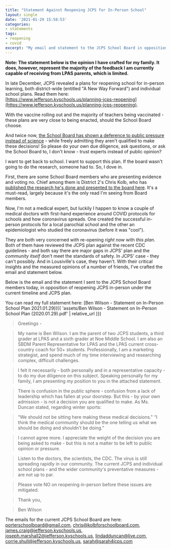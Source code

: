 ```yaml
---
title: "Statement Against Reopening JCPS for In-Person School"
layout: single
date: '2021-01-29 15:58:53'
categories:
- statements
tags:
- reopening
- covid
excerpt: "My email and statement to the JCPS School Board in opposition of the current JCPS plan and timeline for re-opening to in-person school."
---
```


**Note: The statement below is the opinion I have crafted for my family. It does, however, represent the majority of the feedback I am currently capable of receiving from LPAS parents, which is limited.** 

In late December, JCPS revealed a plans for reopening school for in-person learning, both district-wide (entitled "A New Way Forward") and individual school plans. Read them here: [https://www.jefferson.kyschools.us/planning-jcps-reopening](https://www.jefferson.kyschools.us/planning-jcps-reopening). 

With the vaccine rolling out and the majority of teachers being vaccinated - these plans are very close to being enacted, should the School Board choose.

And twice now, [the School Board has shown a deference to public pressure instead of science](https://wfpl.org/jefferson-county-school-board-votes-to-allow-winter-sports-to-begin/) - while freely admitting they aren't qualified to make these decisions! So please do your own due diligence, ask questions, or ask the School Board to, I don't know - trust experts instead of public opinion?

I want to get back to school. I want to support this plan. If the board wasn't going to do the research, someone had to. So, I dove in. 

First, there are some School Board members who are presenting evidence and voting no. Chief among them is District 2's Chris Kolb, who has [published the research he's done and presented to the board here](https://www.kolbforschoolboard.com/research-summary-on-covid-19-sports-and-schools/). It's a must-read, largely because it's the only read I'm seeing from Board members. 

Now, I'm not a medical expert, but luckily I happen to know a couple of medical doctors with first-hand experience around COVID protocols for schools and how coronavirus spreads. One created the successful in-person protocols for a local parochial school and the other an epidemiologist who studied the coronavirus (before it was "cool"). 

They are both very concerned with re-opening *right now* with *this plan*. Both of them have reviewed the JCPS plan against the recent CDC guidelines - and both say there are major gaps in JCPS' plan and the *community itself* don't meet the standards of safety. In JCPS' case - they can't possibly. And in Lousiville's case, they haven't.  With their critical insights and the measured opinions of a number of friends, I've crafted the email and statement below. 


Below is the email and the statement I sent to the JCPS School Board members today, in opposition of reopening JCPS in-person under the current timeline and JCPS plan.

You can read my full statement here: [Ben Wilson - Statement on In-Person School Plan 2021.01.29]({{ 'assets/Ben Wilson - Statement on In-Person School Plan (2020.01.29).pdf' | relative_url }})

> Greetings -

> My name is Ben Wilson. I am the parent of two JCPS students, a third grader at LPAS and a sixth grader at Noe Middle School. I am also an SBDM Parent Representative for LPAS and the LPAS current cross-country coach for 50+ students. Professionally, I am a marketing strategist, and spend much of my time interviewing and researching complex, difficult challenges. 

> I felt it necessarily - both personally and in a representative capacity - to do my due diligence on this subject. Speaking personally for my family, I am presenting my position to you in the attached statement.

> There is confusion in the public sphere - confusion from a lack of leadership which has fallen at your doorstep. But this - by your own admission - is not a decision you are qualified to make. As Ms. Duncan stated, regarding winter sports: 

> “We should not be sitting here making these medical decisions." “I think the medical community should be the one telling us what we should be doing and shouldn’t be doing.”

> I cannot agree more. I appreciate the weight of the decision you are being asked to make - but this is not a matter to be left to public opinion or pressure. 

> Listen to the doctors, the scientists, the CDC. The virus is still spreading rapidly in our community. The current JCPS and individual school plans - and the wider community's preventative measures - are not up to par. 

> Please vote NO on reopening in-person before these issues are mitigated. 

> Thank you,

> Ben Wilson

The emails for the current JCPS School Board are here: 
porterschoolboard@gmail.com, chris@kolbforschoolboard.com, james.craig@jefferson.kyschools.us, joseph.marshall2@jefferson.kyschools.us, lindadduncan@live.com, corrie.shull@jefferson.kyschools.us, sarah@sarah4jcps.com

